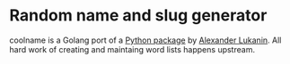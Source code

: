 # Random name and slug generator

coolname is a Golang port of a [Python package] by [Alexander Lukanin].
All hard work of creating and maintaing word lists happens upstream.

[Python package]: https://github.com/alexanderlukanin13/coolname
[Alexander Lukanin]: https://github.com/alexanderlukanin13
